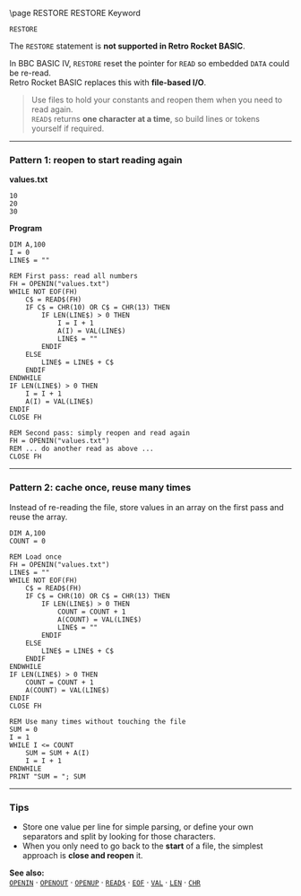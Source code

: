 \page RESTORE RESTORE Keyword
```
RESTORE
```

The `RESTORE` statement is **not supported in Retro Rocket BASIC**.

In BBC BASIC IV, `RESTORE` reset the pointer for `READ` so embedded `DATA` could be re-read.  
Retro Rocket BASIC replaces this with **file-based I/O**.


> Use files to hold your constants and reopen them when you need to read again.  
> `READ$` returns **one character at a time**, so build lines or tokens yourself if required.

---

### Pattern 1: reopen to start reading again

**values.txt**
```
10
20
30
```

**Program**
```basic
DIM A,100
I = 0
LINE$ = ""

REM First pass: read all numbers
FH = OPENIN("values.txt")
WHILE NOT EOF(FH)
    C$ = READ$(FH)
    IF C$ = CHR(10) OR C$ = CHR(13) THEN
        IF LEN(LINE$) > 0 THEN
            I = I + 1
            A(I) = VAL(LINE$)
            LINE$ = ""
        ENDIF
    ELSE
        LINE$ = LINE$ + C$
    ENDIF
ENDWHILE
IF LEN(LINE$) > 0 THEN
    I = I + 1
    A(I) = VAL(LINE$)
ENDIF
CLOSE FH

REM Second pass: simply reopen and read again
FH = OPENIN("values.txt")
REM ... do another read as above ...
CLOSE FH
```

---

### Pattern 2: cache once, reuse many times

Instead of re-reading the file, store values in an array on the first pass and reuse the array.

```basic
DIM A,100
COUNT = 0

REM Load once
FH = OPENIN("values.txt")
LINE$ = ""
WHILE NOT EOF(FH)
    C$ = READ$(FH)
    IF C$ = CHR(10) OR C$ = CHR(13) THEN
        IF LEN(LINE$) > 0 THEN
            COUNT = COUNT + 1
            A(COUNT) = VAL(LINE$)
            LINE$ = ""
        ENDIF
    ELSE
        LINE$ = LINE$ + C$
    ENDIF
ENDWHILE
IF LEN(LINE$) > 0 THEN
    COUNT = COUNT + 1
    A(COUNT) = VAL(LINE$)
ENDIF
CLOSE FH

REM Use many times without touching the file
SUM = 0
I = 1
WHILE I <= COUNT
    SUM = SUM + A(I)
    I = I + 1
ENDWHILE
PRINT "SUM = "; SUM
```

---

### Tips
- Store one value per line for simple parsing, or define your own separators and split by looking for those characters.
- When you only need to go back to the **start** of a file, the simplest approach is **close and reopen** it.

**See also:**  
[`OPENIN`](https://github.com/brainboxdotcc/retro-rocket/wiki/OPENIN) ·
[`OPENOUT`](https://github.com/brainboxdotcc/retro-rocket/wiki/OPENOUT) ·
[`OPENUP`](https://github.com/brainboxdotcc/retro-rocket/wiki/OPENUP) ·
[`READ$`](https://github.com/brainboxdotcc/retro-rocket/wiki/READ) ·
[`EOF`](https://github.com/brainboxdotcc/retro-rocket/wiki/EOF) ·
[`VAL`](https://github.com/brainboxdotcc/retro-rocket/wiki/VAL) ·
[`LEN`](https://github.com/brainboxdotcc/retro-rocket/wiki/LEN) ·
[`CHR`](https://github.com/brainboxdotcc/retro-rocket/wiki/CHR)
